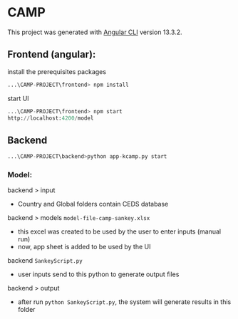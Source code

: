 # CAMP

This project was generated with [Angular CLI](https://github.com/angular/angular-cli) version 13.3.2.

## Frontend (angular):
install the prerequisites packages
```python
...\CAMP-PROJECT\frontend> npm install
```
start UI
```python
...\CAMP-PROJECT\frontend> npm start
http://localhost:4200/model
```
## Backend 

```python
...\CAMP-PROJECT\backend>python app-kcamp.py start
```

### Model:
backend > input
 * Country and Global folders contain CEDS database

backend > models
`model-file-camp-sankey.xlsx`
 * this excel was created to be used by the user to enter inputs (manual run)
 * now, app sheet is added to be used by the UI

backend
`SankeyScript.py`
 * user inputs send to this python to generate output files

backend > output
 * after run `python SankeyScript.py`, the system will generate results in this folder
 
